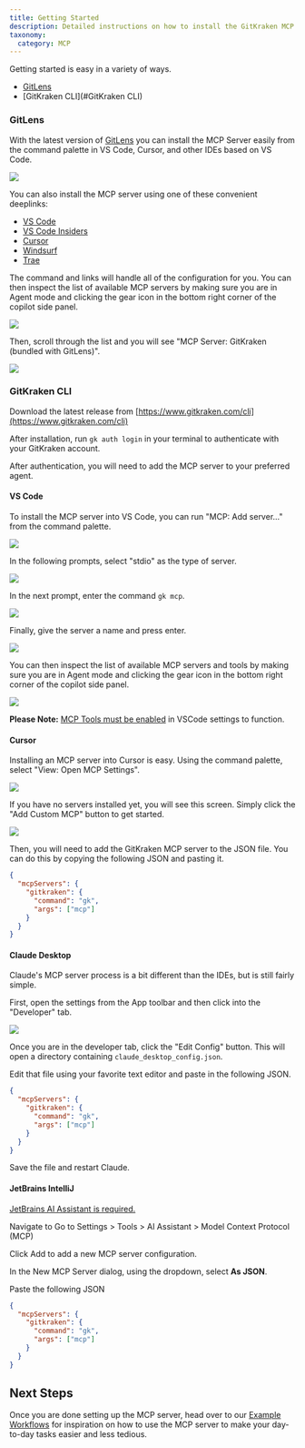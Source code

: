 ```yaml
---
title: Getting Started
description: Detailed instructions on how to install the GitKraken MCP Server in various IDEs and editors.
taxonomy:
  category: MCP
---
```


Getting started is easy in a variety of ways.

- [GitLens](#gitlens)
- [GitKraken CLI](#GitKraken CLI)

### GitLens

With the latest version of [GitLens](https://www.gitkraken.com/gitlens) you can install the MCP Server easily from the command palette in VS Code, Cursor, and other IDEs based on VS Code.

<img src="/wp-content/uploads/install-gitlens.png" class="help-center-img img-bordered">

You can also install the MCP server using one of these convenient deeplinks:

- [VS Code](https://gitkraken.dev/deeplink?product=gitlens&path=/link/command/install-mcp&ide=vscode)
- [VS Code Insiders](https://gitkraken.dev/deeplink?product=gitlens&path=/link/command/install-mcp&ide=vscode-insiders)
- [Cursor](https://gitkraken.dev/deeplink?product=gitlens&path=/link/command/install-mcp&ide=cursor)
- [Windsurf](https://gitkraken.dev/deeplink?product=gitlens&path=/link/command/install-mcp&ide=windsurf)
- [Trae](https://gitkraken.dev/deeplink?product=gitlens&path=/link/command/install-mcp&ide=trae)

The command and links will handle all of the configuration for you. You can then inspect the list of available MCP servers by making sure you are in Agent mode and clicking the gear icon in the bottom right corner of the copilot side panel.

<img src="/wp-content/uploads/copilot-prompt.png" class="help-center-img img-bordered">

Then, scroll through the list and you will see "MCP Server: GitKraken (bundled with GitLens)".

<img src="/wp-content/uploads/gitlens-bundled-tool.png" class="help-center-img img-bordered">

### GitKraken CLI 

Download the latest release from [https://www.gitkraken.com/cli](https://www.gitkraken.com/cli)

After installation, run `gk auth login` in your terminal to authenticate with your GitKraken account.

After authentication, you will need to add the MCP server to your preferred agent.

#### VS Code

To install the MCP server into VS Code, you can run "MCP: Add server..." from the command palette.

<img src="/wp-content/uploads/vscode-add-server.png" class="help-center-img img-bordered">

In the following prompts, select "stdio" as the type of server.

<img src="/wp-content/uploads/vscode-stdio.png" class="help-center-img img-bordered">

In the next prompt, enter the command `gk mcp`.

<img src="/wp-content/uploads/vscode-stdio-command.png" class="help-center-img img-bordered">

Finally, give the server a name and press enter.

<img src="/wp-content/uploads/vscode-stdio-name.png" class="help-center-img img-bordered">

You can then inspect the list of available MCP servers and tools by making sure you are in Agent mode and clicking the gear icon in the bottom right corner of the copilot side panel.

<img src="/wp-content/uploads/copilot-prompt.png" class="help-center-img img-bordered">

**Please Note:** [MCP Tools must be enabled](https://code.visualstudio.com/docs/copilot/customization/mcp-servers#_enable-mcp-support-in-vs-code) in VSCode settings to function.

#### Cursor

Installing an MCP server into Cursor is easy. Using the command palette, select "View: Open MCP Settings".

<img src="/wp-content/uploads/cursor-mcp-settings.png" class="help-center-img img-bordered">

If you have no servers installed yet, you will see this screen. Simply click the "Add Custom MCP" button to get started.

<img src="/wp-content/uploads/cursor-mcp-add.png" class="help-center-img img-bordered">

Then, you will need to add the GitKraken MCP server to the JSON file. You can do this by copying the following JSON and pasting it.

```json
{
  "mcpServers": {
    "gitkraken": {
      "command": "gk",
      "args": ["mcp"]
    }
  }
}
```

#### Claude Desktop

Claude's MCP server process is a bit different than the IDEs, but is still fairly simple.

First, open the settings from the App toolbar and then click into the "Developer" tab.

<img src="/wp-content/uploads/claude-settings.png" class="help-center-img img-bordered">

Once you are in the developer tab, click the "Edit Config" button. This will open a directory containing `claude_desktop_config.json`.

Edit that file using your favorite text editor and paste in the following JSON.

```json
{
  "mcpServers": {
    "gitkraken": {
      "command": "gk",
      "args": ["mcp"]
    }
  }
}
```

Save the file and restart Claude.

#### JetBrains IntelliJ

[JetBrains AI Assistant is required.](https://www.jetbrains.com/ai-assistant/)

Navigate to Go to Settings > Tools > AI Assistant > Model Context Protocol (MCP)

Click Add to add a new MCP server configuration.

In the New MCP Server dialog, using the dropdown, select **As JSON**.

Paste the following JSON

```json
{
  "mcpServers": {
    "gitkraken": {
      "command": "gk",
      "args": ["mcp"]
    }
  }
}
```

## Next Steps

Once you are done setting up the MCP server, head over to our [Example Workflows](/mcp/MCP-example-workflows) for inspiration on how to use the MCP server to make your day-to-day tasks easier and less tedious.
